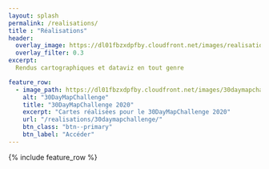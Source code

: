 ```yaml
---
layout: splash
permalink: /realisations/
title : "Réalisations"   
header:
  overlay_image: https://dl01fbzxdpfby.cloudfront.net/images/realisations_puzzle.webp
  overlay_filter: 0.3
excerpt:
  Rendus cartographiques et dataviz en tout genre

feature_row:
  - image_path: https://dl01fbzxdpfby.cloudfront.net/images/30daymapchallenge/map_challenge_themes_2020_ac.webp
    alt: "30DayMapChallenge"
    title: "30DayMapChallenge 2020"
    excerpt: "Cartes réalisées pour le 30DayMapChallenge 2020"
    url: "/realisations/30daymapchallenge/"
    btn_class: "btn--primary"
    btn_label: "Accéder"
---
```


{% include feature_row %}
